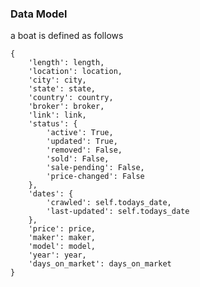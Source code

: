 ### Data Model 
a boat is defined as follows

    {
        'length': length,
        'location': location,
        'city': city,
        'state': state,
        'country': country,
        'broker': broker,
        'link': link,
        'status': {
            'active': True,
            'updated': True,
            'removed': False,
            'sold': False,
            'sale-pending': False,
            'price-changed': False
        },
        'dates': {
            'crawled': self.todays_date,
            'last-updated': self.todays_date
        },
        'price': price,
        'maker': maker,
        'model': model,
        'year': year,
        'days_on_market': days_on_market
    }

